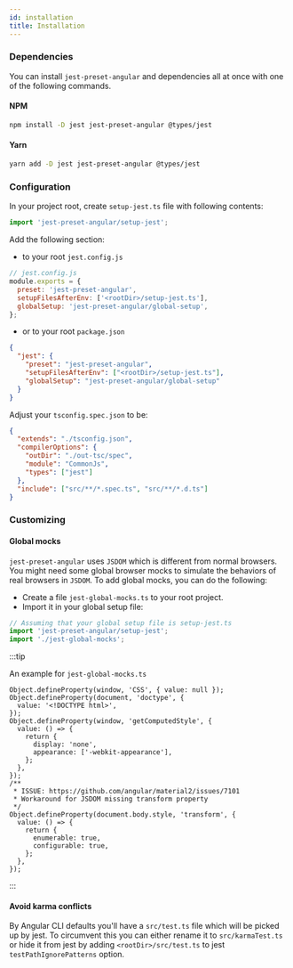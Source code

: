 ```yaml
---
id: installation
title: Installation
---
```


### Dependencies

You can install `jest-preset-angular` and dependencies all at once with one of the following commands.

#### NPM

```sh
npm install -D jest jest-preset-angular @types/jest
```

#### Yarn

```sh
yarn add -D jest jest-preset-angular @types/jest
```

### Configuration

In your project root, create `setup-jest.ts` file with following contents:

```ts
import 'jest-preset-angular/setup-jest';
```

Add the following section:

- to your root `jest.config.js`

```js
// jest.config.js
module.exports = {
  preset: 'jest-preset-angular',
  setupFilesAfterEnv: ['<rootDir>/setup-jest.ts'],
  globalSetup: 'jest-preset-angular/global-setup',
};
```

- or to your root `package.json`

```json
{
  "jest": {
    "preset": "jest-preset-angular",
    "setupFilesAfterEnv": ["<rootDir>/setup-jest.ts"],
    "globalSetup": "jest-preset-angular/global-setup"
  }
}
```

Adjust your `tsconfig.spec.json` to be:

```json
{
  "extends": "./tsconfig.json",
  "compilerOptions": {
    "outDir": "./out-tsc/spec",
    "module": "CommonJs",
    "types": ["jest"]
  },
  "include": ["src/**/*.spec.ts", "src/**/*.d.ts"]
}
```

### Customizing

#### Global mocks

`jest-preset-angular` uses `JSDOM` which is different from normal browsers. You might need some global browser mocks to
simulate the behaviors of real browsers in `JSDOM`. To add global mocks, you can do the following:

- Create a file `jest-global-mocks.ts` to your root project.
- Import it in your global setup file:

```ts
// Assuming that your global setup file is setup-jest.ts
import 'jest-preset-angular/setup-jest';
import './jest-global-mocks';
```

:::tip

An example for `jest-global-mocks.ts`

```
Object.defineProperty(window, 'CSS', { value: null });
Object.defineProperty(document, 'doctype', {
  value: '<!DOCTYPE html>',
});
Object.defineProperty(window, 'getComputedStyle', {
  value: () => {
    return {
      display: 'none',
      appearance: ['-webkit-appearance'],
    };
  },
});
/**
 * ISSUE: https://github.com/angular/material2/issues/7101
 * Workaround for JSDOM missing transform property
 */
Object.defineProperty(document.body.style, 'transform', {
  value: () => {
    return {
      enumerable: true,
      configurable: true,
    };
  },
});
```

:::

#### Avoid karma conflicts

By Angular CLI defaults you'll have a `src/test.ts` file which will be picked up by jest. To circumvent this you can either rename it to `src/karmaTest.ts` or hide it from jest by adding `<rootDir>/src/test.ts` to jest `testPathIgnorePatterns` option.
